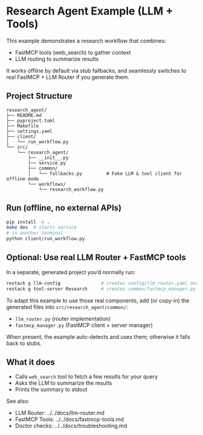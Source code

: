 # Research Agent Example (LLM + Tools)

This example demonstrates a research workflow that combines:
- FastMCP tools (web_search) to gather context
- LLM routing to summarize results

It works offline by default via stub fallbacks, and seamlessly switches to real FastMCP + LLM Router if you generate them.

## Project Structure

```
research_agent/
├── README.md
├── pyproject.toml
├── Makefile
├── settings.yaml
├── client/
│   └── run_workflow.py
└── src/
    └── research_agent/
        ├── __init__.py
        ├── service.py
        ├── common/
        │   └── fallbacks.py         # Fake LLM & tool client for offline mode
        └── workflows/
            └── research_workflow.py
```

## Run (offline, no external APIs)

```bash
pip install -e .
make dev  # starts service
# in another terminal
python client/run_workflow.py
```

## Optional: Use real LLM Router + FastMCP tools

In a separate, generated project you’d normally run:

```bash
restack g llm-config               # creates config/llm_router.yaml and common/llm_router.py
restack g tool-server Research     # creates common/fastmcp_manager.py and tools server
```

To adapt this example to use those real components, add (or copy-in) the generated files into `src/research_agent/common/`:
- `llm_router.py` (router implementation)
- `fastmcp_manager.py` (FastMCP client + server manager)

When present, the example auto-detects and uses them; otherwise it falls back to stubs.

## What it does

- Calls `web_search` tool to fetch a few results for your query
- Asks the LLM to summarize the results
- Prints the summary to stdout

See also:
- LLM Router: ../../docs/llm-router.md
- FastMCP Tools: ../../docs/fastmcp-tools.md
- Doctor checks: ../../docs/troubleshooting.md
